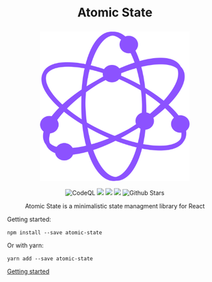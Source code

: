 <h1>
<p align="center">Atomic State</p>
</h1>

<p align="center">
<img src="./documenation/atomic-state.svg" height="350px" width="350px" />
</p>

<p align="center">
 <img alt="CodeQL" src="https://github.com/atomic-state/atomic-state/actions/workflows/codeql-analysis.yml/badge.svg">
<img src="https://github.com/github/docs/actions/workflows/test.yml/badge.svg?event=push" />
<img src="https://img.shields.io/badge/License-MIT-yellow.svg" />
<img src="https://img.shields.io/npm/v/atomic-state.svg?style=flat"/>
<img src="https://img.shields.io/github/stars/danybeltran/atomic-state.svg?style=social&label=Star)" alt="Github Stars"/>
</p>

<p align="center"> Atomic State is a minimalistic state managment library for React </p>

Getting started:

```
npm install --save atomic-state
```

Or with yarn:

```
yarn add --save atomic-state
```

[Getting started](https://www.atomic-state.com/get-started)
